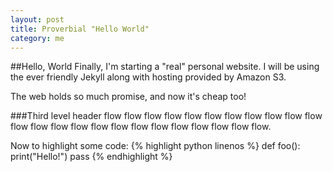 ```yaml
---
layout: post
title: Proverbial "Hello World"
category: me
---
```


##Hello, World
Finally, I'm starting a "real" personal website. I will be using the ever friendly Jekyll along with hosting provided by Amazon S3.

The web holds so much promise, and now it's cheap too!

###Third level header
flow flow flow flow flow flow flow flow flow flow flow flow flow flow flow flow flow flow flow flow flow flow flow flow.

Now to highlight some code:
{% highlight python linenos %}
def foo():
	print("Hello!")
	pass
{% endhighlight %}
